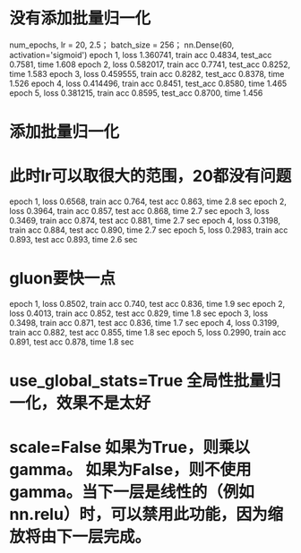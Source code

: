 # 没有添加批量归一化
num_epochs, lr = 20, 2.5； batch_size = 256； nn.Dense(60, activation='sigmoid')
epoch 1, loss 1.360741, train acc 0.4834, test_acc 0.7581, time 1.608
epoch 2, loss 0.582017, train acc 0.7741, test_acc 0.8252, time 1.583
epoch 3, loss 0.459555, train acc 0.8282, test_acc 0.8378, time 1.526
epoch 4, loss 0.414496, train acc 0.8451, test_acc 0.8580, time 1.465
epoch 5, loss 0.381215, train acc 0.8595, test_acc 0.8700, time 1.456

# 添加批量归一化
# 此时lr可以取很大的范围，20都没有问题
epoch 1, loss 0.6568, train acc 0.764, test acc 0.863, time 2.8 sec
epoch 2, loss 0.3964, train acc 0.857, test acc 0.868, time 2.7 sec
epoch 3, loss 0.3469, train acc 0.874, test acc 0.881, time 2.7 sec
epoch 4, loss 0.3198, train acc 0.884, test acc 0.890, time 2.7 sec
epoch 5, loss 0.2983, train acc 0.893, test acc 0.893, time 2.6 sec
# gluon要快一点	　
epoch 1, loss 0.8502, train acc 0.740, test acc 0.836, time 1.9 sec
epoch 2, loss 0.4013, train acc 0.852, test acc 0.829, time 1.8 sec
epoch 3, loss 0.3498, train acc 0.871, test acc 0.836, time 1.7 sec
epoch 4, loss 0.3199, train acc 0.882, test acc 0.855, time 1.8 sec
epoch 5, loss 0.2990, train acc 0.891, test acc 0.878, time 1.8 sec
# use_global_stats=True 全局性批量归一化，效果不是太好
# scale=False 如果为True，则乘以gamma。 如果为False，则不使用gamma。当下一层是线性的（例如nn.relu）时，可以禁用此功能，因为缩放将由下一层完成。





















